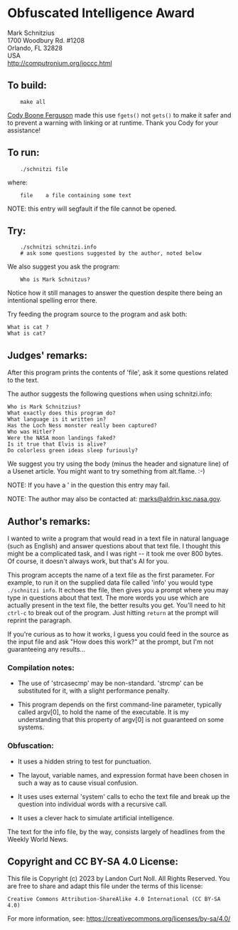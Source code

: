 # Obfuscated Intelligence Award

Mark Schnitzius  
1700 Woodbury Rd. #1208  
Orlando, FL 32828  
USA  
<http://computronium.org/ioccc.html>  


## To build:

        make all

[Cody Boone Ferguson](/winners.html#Cody_Boone_Ferguson) made this use `fgets()`
not `gets()` to make it safer and to prevent a warning with linking or at
runtime. Thank you Cody for your assistance!

## To run:

	    ./schnitzi file
	
where:
	    
	    file	a file containing some text

NOTE: this entry will segfault if the file cannot be opened.

## Try:

	    ./schnitzi schnitzi.info
	    # ask some questions suggested by the author, noted below

We also suggest you ask the program:

	    Who is Mark Schnitzus?

Notice how it still manages to answer the question despite there being an
intentional spelling error there.

Try feeding the program source to the program and ask both:

	What is cat ?
	What is cat?


## Judges' remarks:

After this program prints the contents of 'file', ask it
some questions related to the text.
    
The author suggests the following questions when using schnitzi.info:


	Who is Mark Schnitzius?
	What exactly does this program do?
	What language is it written in?
	Has the Loch Ness monster really been captured?
	Who was Hitler?
	Were the NASA moon landings faked?
	Is it true that Elvis is alive?
	Do colorless green ideas sleep furiously?

We suggest you try using the body (minus the header and signature line) 
of a Usenet article.  You might want to try something from alt.flame.  :-)

NOTE: If you have a ' in the question this entry may fail.

NOTE: The author may also be contacted at: marks@aldrin.ksc.nasa.gov.

## Author's remarks:

I wanted to write a program that would read in a text file in
natural language (such as English) and answer questions about that
text file.  I thought this might be a complicated task, and I was
right -- it took me over 800 bytes.  Of course, it doesn't always
work, but that's AI for you.

This program accepts the name of a text file as the first
parameter.  For example, to run it on the supplied data file called
'info' you would type `./schnitzi info`.  It echoes the file, then
gives you a prompt where you may type in questions about that text.
The more words you use which are actually present in the text file,
the better results you get.  You'll need to hit `ctrl-c` to break out
of the program.  Just hitting `return` at the prompt will reprint the
paragraph.

If you're curious as to how it works, I guess you could feed in the
source as the input file and ask "How does this work?" at the prompt,
but I'm not guaranteeing any results...

### Compilation notes:

-  The use of 'strcasecmp' may be non-standard.  'strcmp' can be substituted for
it, with a slight performance penalty.

-  This program depends on the first command-line parameter, typically called
argv[0], to hold the name of the executable.  It is my understanding that this
property of argv[0] is not guaranteed on some systems.

### Obfuscation:

-  It uses a hidden string to test for punctuation.

-  The layout, variable names, and expression format have been chosen in such a
way as to cause visual confusion.

-  It uses uses external 'system' calls to echo the text file and break up the
question into individual words with a recursive call.

-  It uses a clever hack to simulate artificial intelligence.

The text for the info file, by the way, consists largely of headlines
from the Weekly World News.

## Copyright and CC BY-SA 4.0 License:

This file is Copyright (c) 2023 by Landon Curt Noll.  All Rights Reserved.
You are free to share and adapt this file under the terms of this license:

    Creative Commons Attribution-ShareAlike 4.0 International (CC BY-SA 4.0)

For more information, see: https://creativecommons.org/licenses/by-sa/4.0/
